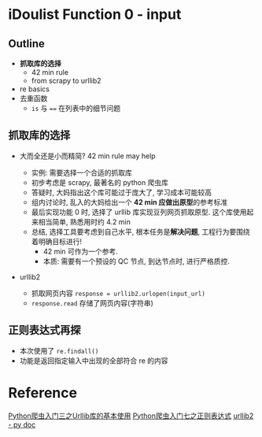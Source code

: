 # iDoulist Function 0 - input

## Outline
- **抓取库的选择**
  - 42 min rule
  - from scrapy to urllib2
- re basics
- 去重函数
  - `is` 与 `==` 在列表中的细节问题

## 抓取库的选择
- 大而全还是小而精简? 42 min rule may help
  - 实例: 需要选择一个合适的抓取库
  - 初步考虑是 scrapy, 最著名的 python 爬虫库
  - 答疑时, 大妈指出这个库可能过于庞大了, 学习成本可能较高
  - 组内讨论时, 乱入的大妈给出一个 **42 min 应做出原型**的参考标准
  - 最后实现功能 0 时, 选择了 urllib 库实现豆列网页抓取原型. 这个库使用起来相当简单, 熟悉用时约 4.2 min
  - 总结, 选择工具要考虑到自己水平, 根本任务是**解决问题**, 工程行为要围绕着明确目标进行!
    - 42 min 可作为一个参考. 
    - 本质: 需要有一个预设的 QC 节点, 到达节点时, 进行严格质控.

- urllib2
  - 抓取网页内容 `response = urllib2.urlopen(input_url)`
  - `response.read` 存储了网页内容(字符串)

## 正则表达式再探
- 本次使用了 `re.findall()`
- 功能是返回指定输入中出现的全部符合 re 的内容

# Reference
[Python爬虫入门三之Urllib库的基本使用](http://cuiqingcai.com/947.html)
[Python爬虫入门七之正则表达式](http://cuiqingcai.com/977.html)
[urllib2 - py doc](https://docs.python.org/2/library/urllib2.html)